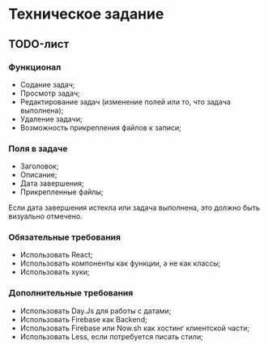 # Техническое задание
## TODO-лист
### Функционал

- Содание задач;
- Просмотр задач;
- Редактирование задач (изменение полей или то, что задача выполнена);
- Удаление задачи;
- Возможность прикрепления файлов к записи;

### Поля в задаче

- Заголовок;
- Описание;
- Дата завершения;
- Прикрепленные файлы;

Если дата завершения истекла или задача выполнена, это должно быть визуально отмечено.

### Обязательные требования

- Использовать React;
- Использовать компоненты как функции, а не как классы;
- Использовать хуки;

### Дополнительные требования

- Использовать Day.Js для работы с датами;
- Использовать Firebase как Backend;
- Использовать Firebase или Now.sh как хостинг клиентской части;
- Использовать Less, если потребуется писать стили;

